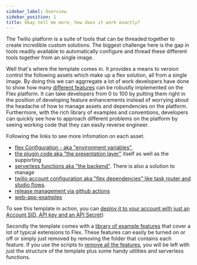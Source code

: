 ```yaml
---
sidebar_label: Overview
sidebar_position: 1
title: Okay tell me more, how does it work exactly?
---
```


The Twilio platform is a suite of tools that can be threaded together to create incredible custom solutions.  The biggest challenge here is the gap in tools readily available to automatically configure and thread these different tools together from an single image. 

Well that's where the template comes in.  It provides a means to version control the following assets which make up a flex solution, all from a single image.  By doing this we can aggrregate a lot of work developers have done to show how many [different features](/feature-library/overview) can be robustly implemented on the Flex platform.  It can take developers from 0 to 100 by putting them right in the position of developing feature enhancements instead of worrying about the headache of how to manage assets and dependencies on the platform.  Furthermore, with the rich library of examples and conventions, developers can quickly see how to approach different problems on the platform by seeing working code that they can easily reverse engineer.

Following the links to see more infomation on each asset.

 - [flex Configuration - aka "environment variables"](/how-it-works/flex-config), 
 - [the plugin code aka "the presentation layer"](/how-it-works/plugin-flex-ts-template-v2) itself as well as the supporting 
 - [serverless functions aka "the backend"](/how-it-works/serverless-functions). There is also a solution to manage 
 - [twilio account configuration aka "flex dependencies" like task router and studio flows](/how-it-works/infra-as-code).
 - [release management via github actions](/how-it-works/github)
 - [web-app-examples](/how-it-works/web-app-examples)

To see this template in action, you can [deploy it to your account with just an Account SID, API key and an API Secret](https://twilio-professional-services.github.io/flex-project-template/setup-guides/setup-release-pipeline))


Secondly the template comes with a [library of example features](/feature-library/overview) that cover a lot of typical extensions to Flex. These features can easily be turned on or off or simply just removed by removing the folder that contains each feature. If you use the scripts to [remove all the features](/how-it-works/scripts#removing-features), you will be left with just the structure of the template plus some handy utilities and serverless functions.

